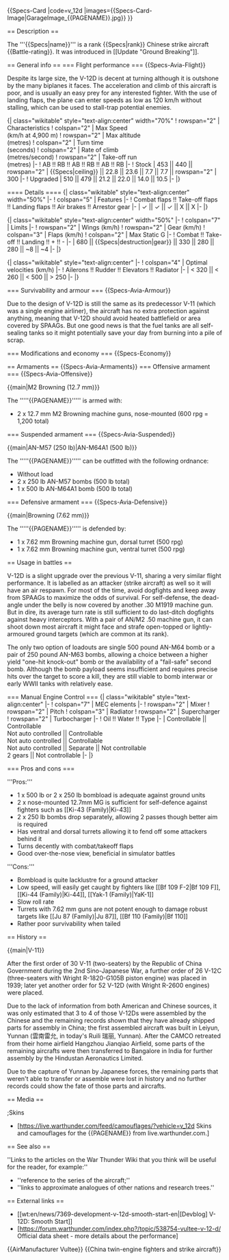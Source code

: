 {{Specs-Card
|code=v_12d
|images={{Specs-Card-Image|GarageImage_{{PAGENAME}}.jpg}}
}}

== Description ==

<!-- ''In the description, the first part should be about the history of and the creation and combat usage of the aircraft, as well as its key features. In the second part, tell the reader about the aircraft in the game. Insert a screenshot of the vehicle, so that if the novice player does not remember the vehicle by name, he will immediately understand what kind of vehicle the article is talking about.'' -->

The '''{{Specs|name}}''' is a rank {{Specs|rank}} Chinese strike aircraft {{Battle-rating}}. It was introduced in [[Update "Ground Breaking"]].

== General info ==
=== Flight performance ===
{{Specs-Avia-Flight}}

<!-- ''Describe how the aircraft behaves in the air. Speed, manoeuvrability, acceleration and allowable loads - these are the most important characteristics of the vehicle.'' -->

Despite its large size, the V-12D is decent at turning although it is outshone by the many biplanes it faces. The acceleration and climb of this aircraft is poor, and is usually an easy prey for any interested fighter. With the use of landing flaps, the plane can enter speeds as low as 120 km/h without stalling, which can be used to stall-trap potential enemies.

{| class="wikitable" style="text-align:center" width="70%"
! rowspan="2" | Characteristics
! colspan="2" | Max Speed<br>(km/h at 4,900 m)
! rowspan="2" | Max altitude<br>(metres)
! colspan="2" | Turn time<br>(seconds)
! colspan="2" | Rate of climb<br>(metres/second)
! rowspan="2" | Take-off run<br>(metres)
|-
! AB !! RB !! AB !! RB !! AB !! RB
|-
! Stock
| 453 || 440 || rowspan="2" | {{Specs|ceiling}} || 22.8 || 23.6 || 7.7 || 7.7 || rowspan="2" | 300
|-
! Upgraded
| 510 || 479 || 21.2 || 22.0 || 14.0 || 10.5
|-
|}

==== Details ====
{| class="wikitable" style="text-align:center" width="50%"
|-
! colspan="5" | Features
|-
! Combat flaps !! Take-off flaps !! Landing flaps !! Air brakes !! Arrestor gear
|-
| ✓ || ✓ || ✓ || X || X <!-- ✓ -->
|-
|}

{| class="wikitable" style="text-align:center" width="50%"
|-
! colspan="7" | Limits
|-
! rowspan="2" | Wings (km/h)
! rowspan="2" | Gear (km/h)
! colspan="3" | Flaps (km/h)
! colspan="2" | Max Static G
|-
! Combat !! Take-off !! Landing !! + !! -
|-
| 680 <!-- {{Specs|destruction|body}} --> || {{Specs|destruction|gear}} || 330 || 280 || 280 || ~8 || ~4
|-
|}

{| class="wikitable" style="text-align:center"
|-
! colspan="4" | Optimal velocities (km/h)
|-
! Ailerons !! Rudder !! Elevators !! Radiator
|-
| < 320 || < 260 || < 500 || > 250
|-
|}

=== Survivability and armour ===
{{Specs-Avia-Armour}}

<!-- ''Examine the survivability of the aircraft. Note how vulnerable the structure is and how secure the pilot is, whether the fuel tanks are armoured, etc. Describe the armour, if there is any, and also mention the vulnerability of other critical aircraft systems.'' -->

Due to the design of V-12D is still the same as its predecessor V-11 (which was a single engine airliner), the aircraft has no extra protection against anything, meaning that V-12D should avoid heated battlefield or area covered by SPAAGs. But one good news is that the fuel tanks are all self-sealing tanks so it might potentially save your day from burning into a pile of scrap.

=== Modifications and economy ===
{{Specs-Economy}}

== Armaments ==
{{Specs-Avia-Armaments}}
=== Offensive armament ===
{{Specs-Avia-Offensive}}

<!-- ''Describe the offensive armament of the aircraft, if any. Describe how effective the cannons and machine guns are in a battle, and also what belts or drums are better to use. If there is no offensive weaponry, delete this subsection.'' -->

{{main|M2 Browning (12.7 mm)}}

The '''''{{PAGENAME}}''''' is armed with:

- 2 x 12.7 mm M2 Browning machine guns, nose-mounted (600 rpg = 1,200 total)

=== Suspended armament ===
{{Specs-Avia-Suspended}}

<!-- ''Describe the aircraft's suspended armament: additional cannons under the wings, bombs, rockets and torpedoes. This section is especially important for bombers and attackers. If there is no suspended weaponry remove this subsection.'' -->

{{main|AN-M57 (250 lb)|AN-M64A1 (500 lb)}}

The '''''{{PAGENAME}}''''' can be outfitted with the following ordnance:

- Without load
- 2 x 250 lb AN-M57 bombs (500 lb total)
- 1 x 500 lb AN-M64A1 bomb (500 lb total)

=== Defensive armament ===
{{Specs-Avia-Defensive}}

<!-- ''Defensive armament with turret machine guns or cannons, crewed by gunners. Examine the number of gunners and what belts or drums are better to use. If defensive weaponry is not available, remove this subsection.'' -->

{{main|Browning (7.62 mm)}}

The '''''{{PAGENAME}}''''' is defended by:

- 1 x 7.62 mm Browning machine gun, dorsal turret (500 rpg)
- 1 x 7.62 mm Browning machine gun, ventral turret (500 rpg)

== Usage in battles ==

<!-- ''Describe the tactics of playing in the aircraft, the features of using aircraft in a team and advice on tactics. Refrain from creating a "guide" - do not impose a single point of view, but instead, give the reader food for thought. Examine the most dangerous enemies and give recommendations on fighting them. If necessary, note the specifics of the game in different modes (AB, RB, SB).'' -->

V-12D is a slight upgrade over the previous V-11, sharing a very similar flight performance. It is labelled as an attacker (strike aircraft) as well so it will have an air respawn. For most of the time, avoid dogfights and keep away from SPAAGs to maximize the odds of survival. For self-defense, the dead-angle under the belly is now covered by another .30 M1919 machine gun. But in dire, its average turn rate is still sufficient to do last-ditch dogfights against heavy interceptors. With a pair of AN/M2 .50 machine gun, it can shoot down most aircraft it might face and strafe open-topped or lightly-armoured ground targets (which are common at its rank).

The only two option of loadouts are single 500 pound AN-M64 bomb or a pair of 250 pound AN-M63 bombs, allowing a choice between a higher yield "one-hit knock-out" bomb or the availability of a "fail-safe" second bomb. Although the bomb payload seems insufficient and requires precise hits over the target to score a kill, they are still viable to bomb interwar or early WWII tanks with relatively ease.

=== Manual Engine Control ===
{| class="wikitable" style="text-align:center"
|-
! colspan="7" | MEC elements
|-
! rowspan="2" | Mixer
! rowspan="2" | Pitch
! colspan="3" | Radiator
! rowspan="2" | Supercharger
! rowspan="2" | Turbocharger
|-
! Oil !! Water !! Type
|-
| Controllable || Controllable<br>Not auto controlled || Controllable<br>Not auto controlled || Controllable<br>Not auto controlled || Separate || Not controllable<br>2 gears || Not controllable
|-
|}

=== Pros and cons ===

<!-- ''Summarise and briefly evaluate the vehicle in terms of its characteristics and combat effectiveness. Mark its pros and cons in the bulleted list. Try not to use more than 6 points for each of the characteristics. Avoid using categorical definitions such as "bad", "good" and the like - use substitutions with softer forms such as "inadequate" and "effective".'' -->

'''Pros:'''

- 1 x 500 lb or 2 x 250 lb bombload is adequate against ground units
- 2 x nose-mounted 12.7mm MG is sufficient for self-defence against fighters such as [[Ki-43 (Family)|Ki-43]]
- 2 x 250 lb bombs drop separately, allowing 2 passes though better aim is required
- Has ventral and dorsal turrets allowing it to fend off some attackers behind it
- Turns decently with combat/takeoff flaps
- Good over-the-nose view, beneficial in simulator battles

'''Cons:'''

- Bombload is quite lacklustre for a ground attacker
- Low speed, will easily get caught by fighters like [[Bf 109 F-2|Bf 109 F]], [[Ki-44 (Family)|Ki-44]], [[Yak-1 (Family)|YaK-1]]
- Slow roll rate
- Turrets with 7.62 mm guns are not potent enough to damage robust targets like [[Ju 87 (Family)|Ju 87]], [[Bf 110 (Family)|Bf 110]]
- Rather poor survivability when tailed

== History ==

<!-- ''Describe the history of the creation and combat usage of the aircraft in more detail than in the introduction. If the historical reference turns out to be too long, take it to a separate article, taking a link to the article about the vehicle and adding a block "/History" (example: <nowiki>https://wiki.warthunder.com/(Vehicle-name)/History</nowiki>) and add a link to it here using the <code>main</code> template. Be sure to reference text and sources by using <code><nowiki><ref></ref></nowiki></code>, as well as adding them at the end of the article with <code><nowiki><references /></nowiki></code>. This section may also include the vehicle's dev blog entry (if applicable) and the in-game encyclopedia description (under <code><nowiki>=== In-game description ===</nowiki></code>, also if applicable).'' -->

{{main|V-11}}

After the first order of 30 V-11 (two-seaters) by the Republic of China Government during the 2nd Sino-Japanese War, a further order of 26 V-12C (three-seaters with Wright R-1820-G105B piston engine) was placed in 1939; later yet another order for 52 V-12D (with Wright R-2600 engines) were placed.

Due to the lack of information from both American and Chinese sources, it was only estimated that 3 to 4 of those V-12Ds were assembled by the Chinese and the remaining records shown that they have already shipped parts for assembly in China; the first assembled aircraft was built in Leiyun, Yunnan (雲南雷允, in today's Ruili 瑞丽, Yunnan). After the CAMCO retreated from their home airfield Hangzhou Jianqiao Airfield, some parts of the remaining aircrafts were then transferred to Bangalore in India for further assembly by the Hindustan Aeronautics Limited.

Due to the capture of Yunnan by Japanese forces, the remaining parts that weren't able to transfer or assemble were lost in history and no further records could show the fate of those parts and aircrafts.

== Media ==

<!-- ''Excellent additions to the article would be video guides, screenshots from the game, and photos.'' -->

;Skins

- [https://live.warthunder.com/feed/camouflages/?vehicle=v_12d Skins and camouflages for the {{PAGENAME}} from live.warthunder.com.]

== See also ==

<!-- ''Links to the articles on the War Thunder Wiki that you think will be useful for the reader, for example:''
* ''reference to the series of the aircraft;''
* ''links to approximate analogues of other nations and research trees.'' -->

''Links to the articles on the War Thunder Wiki that you think will be useful for the reader, for example:''

- ''reference to the series of the aircraft;''
- ''links to approximate analogues of other nations and research trees.''

== External links ==

<!-- ''Paste links to sources and external resources, such as:''
* ''topic on the official game forum;''
* ''other literature.'' -->

- [[wt:en/news/7369-development-v-12d-smooth-start-en|[Devblog] V-12D: Smooth Start]]
- [https://forum.warthunder.com/index.php?/topic/538754-vultee-v-12-d/ Official data sheet - more details about the performance]

{{AirManufacturer Vultee}}
{{China twin-engine fighters and strike aircraft}}

